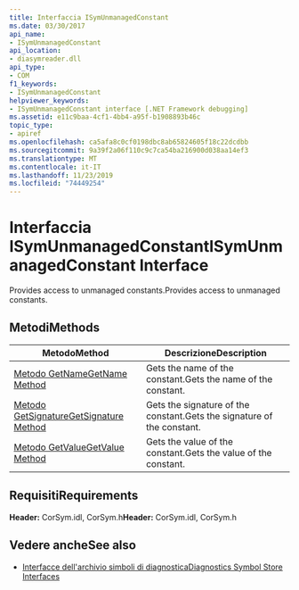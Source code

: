 ```yaml
---
title: Interfaccia ISymUnmanagedConstant
ms.date: 03/30/2017
api_name:
- ISymUnmanagedConstant
api_location:
- diasymreader.dll
api_type:
- COM
f1_keywords:
- ISymUnmanagedConstant
helpviewer_keywords:
- ISymUnmanagedConstant interface [.NET Framework debugging]
ms.assetid: e11c9baa-4cf1-4bb4-a95f-b1908893b46c
topic_type:
- apiref
ms.openlocfilehash: ca5afa8c0cf0198dbc8ab65824605f18c22dcdbb
ms.sourcegitcommit: 9a39f2a06f110c9c7ca54ba216900d038aa14ef3
ms.translationtype: MT
ms.contentlocale: it-IT
ms.lasthandoff: 11/23/2019
ms.locfileid: "74449254"
---
```

# <a name="isymunmanagedconstant-interface"></a><span data-ttu-id="e950a-102">Interfaccia ISymUnmanagedConstant</span><span class="sxs-lookup"><span data-stu-id="e950a-102">ISymUnmanagedConstant Interface</span></span>
<span data-ttu-id="e950a-103">Provides access to unmanaged constants.</span><span class="sxs-lookup"><span data-stu-id="e950a-103">Provides access to unmanaged constants.</span></span>  
  
## <a name="methods"></a><span data-ttu-id="e950a-104">Metodi</span><span class="sxs-lookup"><span data-stu-id="e950a-104">Methods</span></span>  
  
|<span data-ttu-id="e950a-105">Metodo</span><span class="sxs-lookup"><span data-stu-id="e950a-105">Method</span></span>|<span data-ttu-id="e950a-106">Descrizione</span><span class="sxs-lookup"><span data-stu-id="e950a-106">Description</span></span>|  
|------------|-----------------|  
|[<span data-ttu-id="e950a-107">Metodo GetName</span><span class="sxs-lookup"><span data-stu-id="e950a-107">GetName Method</span></span>](../../../../docs/framework/unmanaged-api/diagnostics/isymunmanagedconstant-getname-method.md)|<span data-ttu-id="e950a-108">Gets the name of the constant.</span><span class="sxs-lookup"><span data-stu-id="e950a-108">Gets the name of the constant.</span></span>|  
|[<span data-ttu-id="e950a-109">Metodo GetSignature</span><span class="sxs-lookup"><span data-stu-id="e950a-109">GetSignature Method</span></span>](../../../../docs/framework/unmanaged-api/diagnostics/isymunmanagedconstant-getsignature-method.md)|<span data-ttu-id="e950a-110">Gets the signature of the constant.</span><span class="sxs-lookup"><span data-stu-id="e950a-110">Gets the signature of the constant.</span></span>|  
|[<span data-ttu-id="e950a-111">Metodo GetValue</span><span class="sxs-lookup"><span data-stu-id="e950a-111">GetValue Method</span></span>](../../../../docs/framework/unmanaged-api/diagnostics/isymunmanagedconstant-getvalue-method.md)|<span data-ttu-id="e950a-112">Gets the value of the constant.</span><span class="sxs-lookup"><span data-stu-id="e950a-112">Gets the value of the constant.</span></span>|  
  
## <a name="requirements"></a><span data-ttu-id="e950a-113">Requisiti</span><span class="sxs-lookup"><span data-stu-id="e950a-113">Requirements</span></span>  
 <span data-ttu-id="e950a-114">**Header:** CorSym.idl, CorSym.h</span><span class="sxs-lookup"><span data-stu-id="e950a-114">**Header:** CorSym.idl, CorSym.h</span></span>  
  
## <a name="see-also"></a><span data-ttu-id="e950a-115">Vedere anche</span><span class="sxs-lookup"><span data-stu-id="e950a-115">See also</span></span>

- [<span data-ttu-id="e950a-116">Interfacce dell'archivio simboli di diagnostica</span><span class="sxs-lookup"><span data-stu-id="e950a-116">Diagnostics Symbol Store Interfaces</span></span>](../../../../docs/framework/unmanaged-api/diagnostics/diagnostics-symbol-store-interfaces.md)
